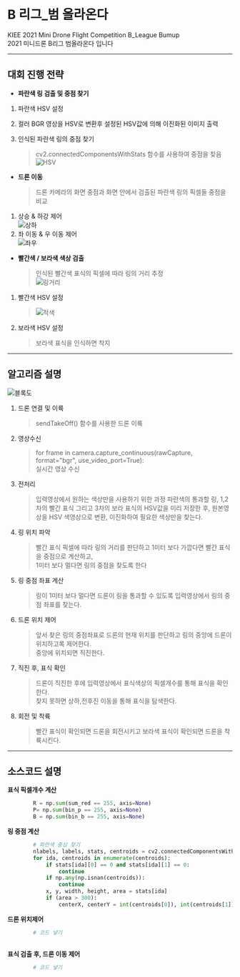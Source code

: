 # B 리그_범 올라온다
KIEE 2021 Mini Drone Flight Competition B_League Bumup  
2021 미니드론 B리그 범올라온다 입니다

---

## 대회 진행 전략

* **파란색 링 검출 및 중점 찾기**
1. 파란색 HSV 설정
2. 컬러 BGR 영상을 HSV로 변환후 설정된 HSV값에 의해 이진화된 이미지 출력

3. 인식된 파란색 링의 중점 찾기   
    > cv2.connectedComponentsWithStats 함수를 사용하여 중점을 찾음\
    >![HSV](https://1.bp.blogspot.com/-wScFOulU8-c/YOfC9pS9tDI/AAAAAAAAABU/DA0k8E1LH1AIUrZydIanKJyCfPLj5xmNQCLcBGAsYHQ/w415-h332/2%25EB%258B%25A8%25EA%25B3%2584.PNG)

   
* **드론 이동**
    > 드론 카메라의 화면 중점과 화면 안에서 검출된 파란색 링의 픽셀들 중점을 비교
1. 상승 & 하강 제어 \
   ![상하](https://1.bp.blogspot.com/-1Eo_hVjjndA/YOfqAbu7W6I/AAAAAAAAACI/40jUd1XetfQeUTMNQ8u-SoAodLHzSutkACLcBGAsYHQ/w732-h298/%25EC%2583%2581%25ED%2595%2598.jpg)
1. 좌 이동 & 우 이동 제어\
   ![좌우](https://1.bp.blogspot.com/-uxoMlI81qmE/YOfqASY_C6I/AAAAAAAAACE/xNqdFpkVSuIdSW_1BumhjbCJf4s--4DwACLcBGAsYHQ/w737-h300/%25EC%25A2%258C%25EC%259A%25B0.jpg)
* **빨간색 / 보라색 색상 검출**
   > 인식된 빨간색 표식의 픽셀에 따라 링의 거리 추정  
     ![링거리](https://lh3.googleusercontent.com/-NxNQWg7fGx4/YOfEdIFLnDI/AAAAAAAAAB0/YXxvg2rDA0II3rLnqSUkZmq9gybzF6l3ACLcBGAsYHQ/w456-h234/rr.jpg)
1. 빨간색 HSV 설정
   > ![적색](https://lh3.googleusercontent.com/-rF84v1VxS0s/YOffQ0TS84I/AAAAAAAAAB8/0Do9tuvqx9EZ0_DOq9jsDSkhEngZ_veGwCLcBGAsYHQ/w487-h193/KakaoTalk_20210709_142837811_02.png)
1. 보라색 HSV 설정
   > 보라색 표식을 인식하면 착지  
---


## 알고리즘 설명
![블록도](https://lh3.googleusercontent.com/proxy/JcYnsKKvxbL00xLeGRfyjEL7p4-rPjAJVZdgNq2aOgFpIipVjDtU4p6salj1-5Ak4U6Nxdq_jgMsX85jy2_-TeR1NPcpQ070_3ZMWdtP5wQcPnk89JIAZQXM6ADR76nLALExjyQEGgi7sQF3FyhK9o3UaoLoDdd1)

1. 드론 연결 및 이륙
    > sendTakeOff() 함수를 사용한 드론 이륙
2. 영상수신
    > for frame in camera.capture_continuous(rawCapture, format="bgr", use_video_port=True):  
      실시간 영상 수신
3. 전처리
    > 입력영상에서 원하는 색상만을 사용하기 위한 과정
      파란색의 통과할 링, 1,2차의 빨간 표식 그리고 3차의 보라 표식의 HSV값을 미리 저장한 후, 
      원본영상을 HSV 색영상으로 변환, 이진화하여 필요한 색상만을 찾는다.
      
4. 링 위치 파악
     > 빨간 표식 픽셀에 따라 링의 거리를 판단하고 1미터 보다 가깝다면 빨간 표식을 중점으로 계산하고,  
       1미터 보다 멀다면 링의 중점을 찾도록 한다
   
5. 링 중점 좌표 계산  
     > 링이 1미터 보다 멀다면 드론이 링을 통과할 수 있도록 입력영상에서 링의 중점 좌표를 찾는다. 

<!---6. 링 통과 후 픽셀개수 계산
    > 드론과 표식과의 거리를 판단하기 위한 방법으로  
      드론이 표식과 가까워지면 이진화된 입력영상에서 들어오는 픽셀의 개수가 커진다.
      이를 이용하여 드론이 링을 통과한 후 표식과 가까워졌는지를 판단한다.      -->
      
6. 드론 위치 제어  
     > 앞서 찾은 링의 중점좌표로 드론의 현재 위치를 판단하고 링의 중앙에 드론이 위치하고록 제어한다.  
       중앙에 위치되면 직진한다.
  
7. 직진 후, 표식 확인  
     > 드론이 직진한 후에 입력영상에서 표식색상의 픽셀개수를 통해 표식을 확인한다.\
       찾지 못하면 상하,전후진 이동을 통해 표식을 탐색한다. 
  
8. 회전 및 착륙  
     > 빨간 표식이 확인되면 드론을 회전시키고 보라색 표식이 확인되면 드론을 착륙시킨다.  

---


## 소스코드 설명

**표식 픽셀개수 계산**
```python
        R = np.sum(sum_red == 255, axis=None)
        P= np.sum(bin_p == 255, axis=None)
        B = np.sum(bin_b == 255, axis=None)
```
**링 중점 계산**
```python
        # 파란색 중심 찾기
        nlabels, labels, stats, centroids = cv2.connectedComponentsWithStats(bin_b)
        for ida, centroids in enumerate(centroids):
            if stats[ida][0] == 0 and stats[ida][1] == 0:
                continue
            if np.any(np.isnan(centroids)):
                continue
            x, y, width, height, area = stats[ida]
            if (area > 300):
                centerX, centerY = int(centroids[0]), int(centroids[1])
```
**드론 위치제어**
```python
        # 코드 넣기
        
```

**표식 검출 후, 드론 이동 제어**
```python
        # 코드 넣기
        
```
